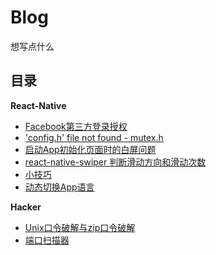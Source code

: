 # Blog
想写点什么

## 目录

**React-Native**

- [Facebook第三方登录授权](https://github.com/famousczm/Blog/issues/1)
- ['config.h' file not found - mutex.h](https://github.com/famousczm/Blog/issues/2)
- [启动App初始化页面时的白屏问题](https://github.com/famousczm/Blog/issues/3)
- [react-native-swiper 判断滑动方向和滑动次数](https://github.com/famousczm/Blog/issues/4)
- [小技巧](https://github.com/famousczm/Blog/issues/5)
- [动态切换App语言](https://github.com/famousczm/Blog/issues/8)

**Hacker**
- [Unix口令破解与zip口令破解](https://github.com/famousczm/Blog/issues/6)
- [端口扫描器](https://github.com/famousczm/Blog/issues/7)
